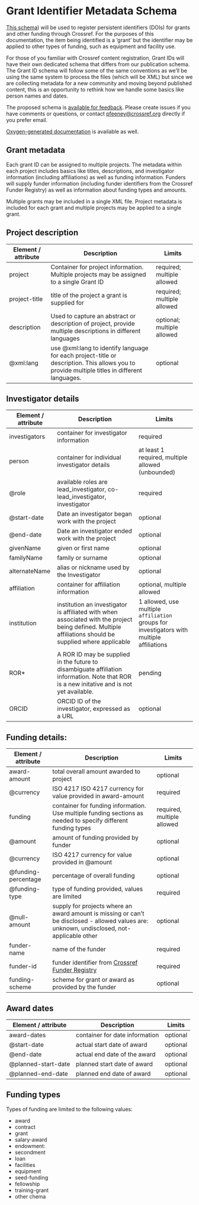# Grant Identifier Metadata Schema

[This schema](grantID-schema/grantID.xsd)) will be used to register persistent identifiers (DOIs) for grants and other funding through Crossref.  For the purposes of this documentation, the item being identified is a ‘grant’ but the identifier may be applied to other types of funding, such as equipment and facility use.

For those of you familiar with Crossref content registration, Grant IDs will have their own dedicated schema that differs from our publication schema.  The Grant ID schema will follow some of the same conventions as we’ll be using the same system to process the files (which will be XML) but since we are collecting metadata for a new community and moving beyond published content, this is an opportunity to rethink how we handle some basics like person names and dates.

The proposed schema is [available for feedback](grantID-schema/grantID.xsd). Please create issues if you have comments or questions, or contact pfeeney@crossref.org directly if you prefer email.  

[Oxygen-generated documentation](http://data.crossref.org/reports/help/schema_doc/grantID/index.html) is available as well.

## Grant metadata
Each grant ID can be assigned to multiple projects. The metadata within each project includes basics like titles, descriptions, and investigator information (including affiliations) as well as funding information. Funders will supply funder information (including funder identifiers from the Crossref Funder Registry) as well as information about funding types and amounts.

Multiple grants may be included in a single XML file. Project metadata is included for each grant and multiple projects may be applied to a single grant. 

## Project description

Element / attribute | Description | Limits
--------------------|-------------|-------
project | Container for project information. Multiple projects may be assigned to a single Grant ID | required; multiple allowed
project-title | title of the project a grant is supplied for | required; multiple allowed
description | Used to capture an abstract or description of project, provide multiple descriptions in different languages  | optional; multiple allowed
@xml:lang | use @xml:lang to identify language for each project-title or description. This allows you to provide multiple titles in different languages. | optional

## Investigator details

Element / attribute | Description | Limits
--------------------|-------------|-------
investigators | container for investigator information | required
person | container for individual investigator details | at least 1 required, multiple allowed (unbounded)
@role | available roles are lead_investigator, co-lead_investigator, investigator | required
@start-date | Date an investigator began work with the project | optional
@end-date | Date an investigator ended work with the project | optional
givenName | given or first name | optional
familyName | family or surname | optional
alternateName | alias or nickname used by the Investigator | optional
affiliation | container for affiliation information | optional, multiple allowed
institution | institution an investigator is affiliated with when associated with the project being defined.  Multiple affiliations should be supplied where applicable | 1 allowed, use multiple `affiliation` groups for investigators with multiple affiliations
ROR* | A ROR ID may be supplied in the future to disambiguate affiliation information. Note that ROR is a new initative and is not yet available. | pending
ORCID | ORCID ID of the investigator, expressed as a URL | optional

## Funding details:

Element / attribute | Description | Limits
--------------------|-------------|-------
award-amount | total overall amount awarded to project | optional
@currency | ISO 4217 ISO 4217 currency for value provided in award-amount | required
funding | container for funding information. Use multiple funding sections as needed to specify different funding types | required, multiple allowed
@amount | amount of funding provided by funder | optional
@currency | ISO 4217 currency for value provided in @amount | optional
@funding-percentage | percentage of overall funding | optional
@funding-type | type of funding provided, values are limited | required
@null-amount | supply for projects where an award amount is missing or can’t be disclosed - allowed values are: unknown, undisclosed, not-applicable other | optional
funder-name | name of the funder | required
funder-id |funder identifier from [Crossref Funder Registry](https://www.crossref.org/services/funder-registry/)|required
funding-scheme | scheme for grant or award as provided by the funder | optional

## Award dates

Element / attribute | Description | Limits
--------------------|-------------|-------
award-dates | container for date information | optional
@start-date | actual start date of award | optional
@end-date | actual end date of the award | optional
@planned-start-date | planned start date of award | optional
@planned-end-date | planned end date of award | optional

## Funding types

Types of funding are limited to the following values:

* award
* contract
* grant
* salary-award
* endowment: 
* secondment
* loan
* facilities
* equipment
* seed-funding
* fellowship
* training-grant
* other
chema

